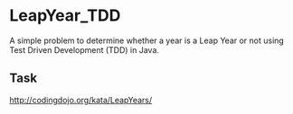 # LeapYear_TDD
A simple problem to determine whether a year is a Leap Year or not using Test Driven Development (TDD) in Java.

## Task
http://codingdojo.org/kata/LeapYears/
